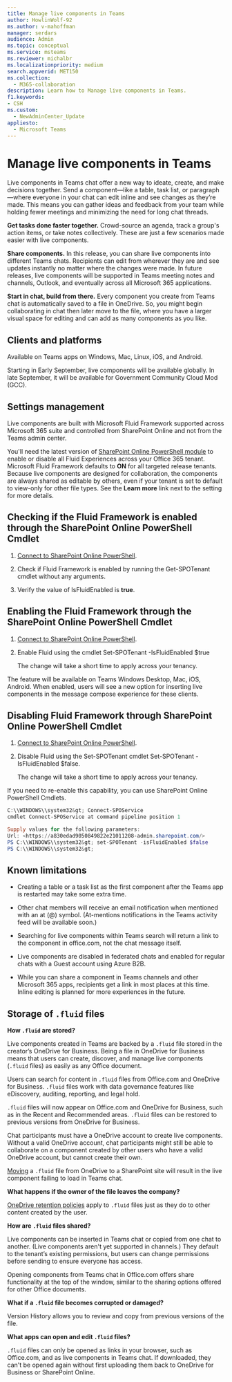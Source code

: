 ```yaml
---
title: Manage live components in Teams
author: HowlinWolf-92
ms.author: v-mahoffman
manager: serdars
audience: Admin
ms.topic: conceptual
ms.service: msteams
ms.reviewer: michalbr
ms.localizationpriority: medium
search.appverid: MET150
ms.collection: 
  - M365-collaboration
description: Learn how to Manage live components in Teams.
f1.keywords:
- CSH
ms.custom: 
  - NewAdminCenter_Update
appliesto: 
  - Microsoft Teams
---
```


# Manage live components in Teams

Live components in Teams chat offer a new way to ideate, create, and make decisions together. Send a component—like a table, task list, or paragraph—where everyone in your chat can edit inline and see changes as they’re made. This means you can gather ideas and feedback from your team while holding fewer meetings and minimizing the need for long chat threads.

**Get tasks done faster together.** Crowd-source an agenda, track a group's action items, or take notes collectively. These are just a few scenarios made easier with live components.

**Share components.** In this release, you can share live components into different Teams chats. Recipients can edit from wherever they are and see updates instantly no matter where the changes were made. In future releases, live components will be supported in Teams meeting notes and channels, Outlook, and eventually across all Microsoft 365 applications.

**Start in chat, build from there.** Every component you create from Teams chat is automatically saved to a file in OneDrive. So, you might begin collaborating in chat then later move to the file, where you have a larger visual space for editing and can add as many components as you like.

## Clients and platforms

Available on Teams apps on Windows, Mac, Linux, iOS, and Android.

Starting in Early September, live components will be available globally. In late September, it will be available for Government Community Cloud Mod (GCC).

## Settings management

Live components are built with Microsoft Fluid Framework supported across Microsoft 365 suite and controlled from SharePoint Online and not from the Teams admin center.

You'll need the latest version of [SharePoint Online PowerShell module](/office365/enterprise/powershell/manage-sharepoint-online-with-office-365-powershell) to enable or disable all Fluid Experiences across your Office 365 tenant. Microsoft Fluid Framework defaults to **ON** for all targeted release tenants. Because live components are designed for collaboration, the components are always shared as editable by others, even if your tenant is set to default to view-only for other file types. See the **Learn more** link next to the setting for more details.

## Checking if the Fluid Framework is enabled through the SharePoint Online PowerShell Cmdlet

1. [Connect to SharePoint Online PowerShell](/powershell/sharepoint/sharepoint-online/connect-sharepoint-online?view=sharepoint-ps#to-connect-with-a-user-name-and-password). 

2. Check if Fluid Framework is enabled by running the Get-SPOTenant cmdlet without any arguments.

3. Verify the value of IsFluidEnabled is **true**.

## Enabling the Fluid Framework through the SharePoint Online PowerShell Cmdlet 

1. [Connect to SharePoint Online PowerShell](/powershell/sharepoint/sharepoint-online/connect-sharepoint-online?view=sharepoint-ps#to-connect-with-a-user-name-and-password). 

2. Enable Fluid using the cmdlet Set-SPOTenant -IsFluidEnabled $true 
   
   The change will take a short time to apply across your tenancy. 

The feature will be available on Teams Windows Desktop, Mac, iOS, Android. When enabled, users will see a new option for inserting live components in the message compose experience for these clients.

## Disabling Fluid Framework through SharePoint Online PowerShell Cmdlet

1. [Connect to SharePoint Online PowerShell](/powershell/sharepoint/sharepoint-online/connect-sharepoint-online?view=sharepoint-ps).

2. Disable Fluid using the Set-SPOTenant cmdlet Set-SPOTenant -IsFluidEnabled $false. 

   The change will take a short time to apply across your tenancy. 

If you need to re-enable this capability, you can use SharePoint Online PowerShell Cmdlets.

```powershell
C:\\WINDOWS\\system32&gt; Connect-SPOService
cmdlet Connect-SPOService at command pipeline position 1

Supply values for the following parameters:
Url: <https://a830edad9050849822e21011208-admin.sharepoint.com/>
PS C:\\WINDOWS\\system32&gt; set-SPOTenant -isFluidEnabled $false
PS C:\\WINDOWS\\system32&gt;
```

## Known limitations

- Creating a table or a task list as the first component after the Teams app is restarted may take some extra time.

- Other chat members will receive an email notification when mentioned with an at (@) symbol. (At-mentions notifications in the Teams activity feed will be available soon.)

- Searching for live components within Teams search will return a link to the component in office.com, not the chat message itself.

- Live components are disabled in federated chats and enabled for regular chats with a Guest account using Azure B2B.

- While you can share a component in Teams channels and other Microsoft 365 apps, recipients get a link in most places at this time. Inline editing is planned for more experiences in the future.

## Storage of `.fluid` files

**How `.fluid` are stored?**

Live components created in Teams are backed by a `.fluid` file stored in the creator’s OneDrive for Business. Being a file in OneDrive for Business means that users can create, discover, and manage live components (`.fluid` files) as easily as any Office document.

Users can search for content in `.fluid` files from Office.com and OneDrive for Business.
`.fluid` files work with data governance features like eDiscovery, auditing, reporting, and legal hold.

`.fluid` files will now appear on Office.com and OneDrive for Business, such as in the Recent and Recommended areas.
`.fluid` files can be restored to previous versions from OneDrive for Business.

Chat participants must have a OneDrive account to create live components. Without a valid OneDrive account, chat participants might still be able to collaborate on a component created by other users who have a valid OneDrive account, but cannot create their own.

[Moving](https://support.microsoft.com/en-us/office/move-files-and-folders-between-onedrive-and-sharepoint-5916f90d-f58a-4bf9-b135-10853f516d0b) a `.fluid` file from OneDrive to a SharePoint site will result in the live component failing to load in Teams chat.

**What happens if the owner of the file leaves the company?**

[OneDrive retention policies](/microsoft-365/compliance/retention-policies-sharepoint?view=o365-worldwide#when-a-user-leaves-the-organization) apply to `.fluid` files just as they do to other content created by the user.

**How are `.fluid` files shared?**

Live components can be inserted in Teams chat or copied from one chat to another. (Live components aren't yet supported in channels.) They default to the tenant’s existing permissions, but users can change permissions before sending to ensure everyone has access.

Opening components from Teams chat in Office.com offers share functionality at the top of the window, similar to the sharing options offered for other Office documents.

**What if a `.fluid` file becomes corrupted or damaged?**

Version History allows you to review and copy from previous versions of the file.

**What apps can open and edit `.fluid` files?**

`.fluid` files can only be opened as links in your browser, such as Office.com, and as live components in Teams chat. If downloaded, they can't be opened again without first uploading them back to OneDrive for Business or SharePoint Online.
